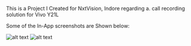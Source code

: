 This is a Project I Created for NxtVision, Indore regarding a. call recording solution for Vivo Y21L

Some of the In-App screenshots are Shown below:

![alt text](https://raw.githubusercontent.com/adityastic/InternshipCallRecorder/master/screenshots/1.png?token=ALbuJSgXVwVnNqOOAKAg17wvHGER9IVXks5bTWtMwA%3D%3D) ![alt text](https://raw.githubusercontent.com/adityastic/InternshipCallRecorder/master/screenshots/2.png?token=ALbuJfBs5fXfveoItB0gLeoUKVKfy3L0ks5bTWtewA%3D%3D)
